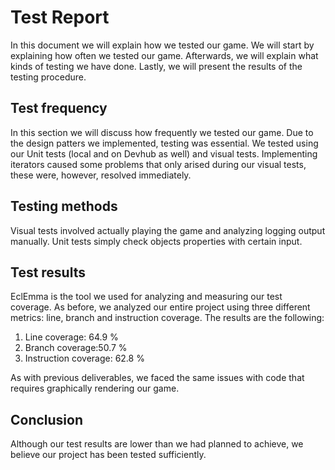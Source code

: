 # Test Report #
In this document we will explain how we tested our game. We will start by explaining how often we tested our game. Afterwards, we will explain what kinds of testing we have done. Lastly, we will present the results of the testing procedure.

## Test frequency ##
In this section we will discuss how frequently we tested our game. Due to the design patters we implemented, testing was essential. We tested using our Unit tests (local and on Devhub as well) and visual tests.
Implementing iterators caused some problems that only arised during our visual tests, these were, however, resolved immediately.

## Testing methods ##

Visual tests involved actually playing the game and analyzing logging output manually.
Unit tests simply check objects properties with certain input.

## Test results ##

EclEmma is the tool we used for analyzing and measuring our test coverage. As before, we analyzed our entire project using three different metrics: line, branch and instruction coverage.
The results are the following:

1. Line coverage: 64.9 %
2. Branch coverage:50.7 % 
3. Instruction coverage: 62.8 %

As with previous deliverables, we faced the same issues with code that requires graphically rendering our game. 

## Conclusion ##
Although our test results are lower than we had planned to achieve, we believe our project has been tested sufficiently.
